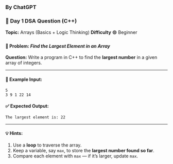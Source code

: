 ### By ChatGPT

### 🔹 **Day 1 DSA Question (C++)**

**Topic:** Arrays (Basics + Logic Thinking)
**Difficulty** 🟢 Beginner
#### 🧩 Problem: *Find the Largest Element in an Array*

**Question:**
Write a program in C++ to find the **largest number** in a given array of integers.

---

#### 🧠 **Example Input:**

```
5
3 9 1 22 14
```

#### ✅ **Expected Output:**

```
The largest element is: 22
```

---

#### 💡 **Hints:**

1. Use a **loop** to traverse the array.
2. Keep a variable, say `max`, to store the **largest number found so far**.
3. Compare each element with `max` — if it’s larger, update `max`.